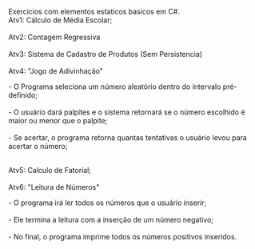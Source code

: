 Exercicios com elementos estaticos basicos em C#. <br>
Atv1: Cálculo de Média Escolar; <br><br>
Atv2: Contagem Regressiva <br><br>
Atv3: Sistema de Cadastro de Produtos (Sem Persistencia) <br><br>
Atv4: "Jogo de Adivinhação" 
 <p>  - O Programa seleciona um número aleatório dentro do intervalo pré-definido;  <br><br> 
    - O usuário dará palpites e o sistema retornará se o número escolhido é maior ou menor que o palpite; <br><br>
    - Se acertar, o programa retorna quantas tentativas o usuário levou para acertar o número; <br><br>
 </p>
Atv5: Calculo de Fatorial; <br><br>
Atv6: "Leitura de Números" 
  <p>  - O programa irá ler todos os números que o usuário inserir; <br><br>
    - Ele termina a leitura com a inserção de um número negativo; <br><br>
    - No final, o programa imprime todos os números positivos inseridos.
  </p>
